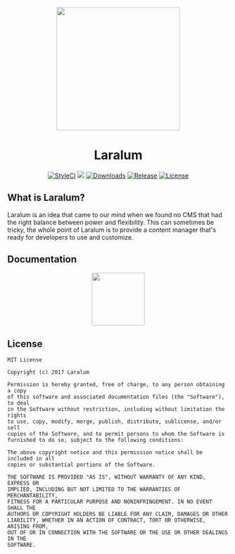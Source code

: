 <p align="center"><a href="https://laralum.aitorriba.com"><img height="280" src="https://avatars1.githubusercontent.com/u/22253051"></a></p>

<h1 align="center">Laralum</h1>

<p align="center">
<a href="https://styleci.io/repos/69903606"><img src="https://styleci.io/repos/69903606/shield?style=flat&branch=master" alt="StyleCI"></a>
<a href="https://www.codacy.com/app/Laralum/Laralum?utm_source=github.com&amp;utm_medium=referral&amp;utm_content=Laralum/Laralum&amp;utm_campaign=Badge_Grade"><img src="https://api.codacy.com/project/badge/Grade/bdcb5afce6d44eafb80a9c99135db475"/></a>
<a href="https://github.com/laralum/Laralum"><img src="https://poser.pugx.org/laralum/laralum/d/total.svg" alt="Downloads"></a>
<a href="https://github.com/Laralum/Laralum/releases"><img src="https://poser.pugx.org/laralum/laralum/v/stable.svg" alt="Release"></a>
<a href="https://raw.githubusercontent.com/Laralum/Laralum/master/LICENSE"><img src="https://poser.pugx.org/laralum/laralum/license.svg" alt="License"></a>
</p>


## What is Laralum?

Laralum is an idea that came to our mind when we found no CMS that had the right balance between power and flexibility. This can sometimes be tricky, the whole point of Laralum is to provide a content manager that's ready for developers to use and customize.

## Documentation

<p align="center">
<a href="https://laralum.aitorriba.com/docs"><img height="120" src="http://i.imgur.com/47WnADd.png"></a>
</p>

## License

```
MIT License

Copyright (c) 2017 Laralum

Permission is hereby granted, free of charge, to any person obtaining a copy
of this software and associated documentation files (the "Software"), to deal
in the Software without restriction, including without limitation the rights
to use, copy, modify, merge, publish, distribute, sublicense, and/or sell
copies of the Software, and to permit persons to whom the Software is
furnished to do so, subject to the following conditions:

The above copyright notice and this permission notice shall be included in all
copies or substantial portions of the Software.

THE SOFTWARE IS PROVIDED "AS IS", WITHOUT WARRANTY OF ANY KIND, EXPRESS OR
IMPLIED, INCLUDING BUT NOT LIMITED TO THE WARRANTIES OF MERCHANTABILITY,
FITNESS FOR A PARTICULAR PURPOSE AND NONINFRINGEMENT. IN NO EVENT SHALL THE
AUTHORS OR COPYRIGHT HOLDERS BE LIABLE FOR ANY CLAIM, DAMAGES OR OTHER
LIABILITY, WHETHER IN AN ACTION OF CONTRACT, TORT OR OTHERWISE, ARISING FROM,
OUT OF OR IN CONNECTION WITH THE SOFTWARE OR THE USE OR OTHER DEALINGS IN THE
SOFTWARE.
```

